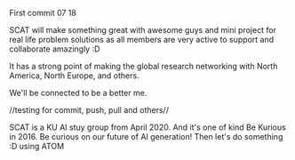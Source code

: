 First commit 07 18

SCAT will make something great with awesome guys and mini project for real life problem solutions as all members are very active to support and collaborate amazingly :D

It has a strong point of making the global research networking with North America, North Europe, and others.

We'll be connected to be a better me.

//testing for commit, push, pull and others//

SCAT is a KU AI stuy group from April 2020. And it's one of kind Be Kurious in 2016.
Be curious on our future of AI generation!
Then let's do something :D
using ATOM
